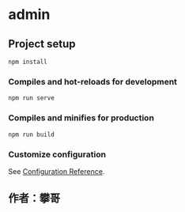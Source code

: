 # admin

## Project setup
```因为上传原因所以不上传node_modules，请运行项目时在终端中执行以下指令
npm install
```

### Compiles and hot-reloads for development
```运行前端项目指令
npm run serve
```

### Compiles and minifies for production
```
npm run build
```

### Customize configuration
See [Configuration Reference](https://cli.vuejs.org/config/).

## 作者：攀哥